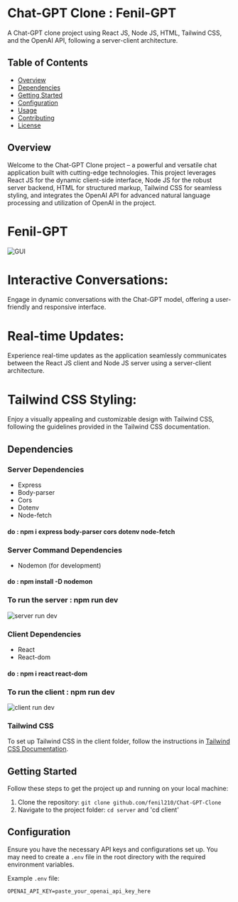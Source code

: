 # Chat-GPT Clone : Fenil-GPT

A Chat-GPT clone project using React JS, Node JS, HTML, Tailwind CSS, and the OpenAI API, following a server-client architecture.

## Table of Contents
- [Overview](#overview)
- [Dependencies](#dependencies)
- [Getting Started](#getting-started)
- [Configuration](#configuration)
- [Usage](#usage)
- [Contributing](#contributing)
- [License](#license)

## Overview

Welcome to the Chat-GPT Clone project – a powerful and versatile chat application built with cutting-edge technologies. This project leverages React JS for the dynamic client-side interface, Node JS for the robust server backend, HTML for structured markup, Tailwind CSS for seamless styling, and integrates the OpenAI API for advanced natural language processing and utilization of OpenAI in the project.

# Fenil-GPT
![GUI](https://github.com/fenil210/Chat-GPT-Clone/assets/121050723/67a49e96-a914-4195-bb81-f6cb47799599)



# Interactive Conversations: 
Engage in dynamic conversations with the Chat-GPT model, offering a user-friendly and responsive interface.
# Real-time Updates: 
Experience real-time updates as the application seamlessly communicates between the React JS client and Node JS server using a server-client architecture.
# Tailwind CSS Styling: 
Enjoy a visually appealing and customizable design with Tailwind CSS, following the guidelines provided in the Tailwind CSS documentation.

## Dependencies

### Server Dependencies
- Express
- Body-parser
- Cors
- Dotenv
- Node-fetch
#### do : npm i express body-parser cors dotenv node-fetch

### Server Command Dependencies
- Nodemon (for development)
#### do : npm install -D nodemon

### To run the server : npm run dev
![server run dev](https://github.com/fenil210/Chat-GPT-Clone/assets/121050723/9b856fb4-41ed-4444-95ec-1156c0de826d)



### Client Dependencies
- React
- React-dom
#### do : npm i react react-dom

### To run the client : npm run dev
![client run dev](https://github.com/fenil210/Chat-GPT-Clone/assets/121050723/54ab2bf5-7811-453e-905e-59a5d61fee90)



### Tailwind CSS
To set up Tailwind CSS in the client folder, follow the instructions in [Tailwind CSS Documentation](https://tailwindcss.com/docs/guides/vite).

## Getting Started

Follow these steps to get the project up and running on your local machine:

1. Clone the repository: `git clone github.com/fenil210/Chat-GPT-Clone`
2. Navigate to the project folder: `cd server` and 'cd client'

## Configuration

Ensure you have the necessary API keys and configurations set up. You may need to create a `.env` file in the root directory with the required environment variables.

Example `.env` file:
```env
OPENAI_API_KEY=paste_your_openai_api_key_here

